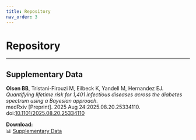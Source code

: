 ```yaml
---
title: Repository
nav_order: 3
---
```


# Repository

___

## Supplementary Data

**Olsen BB**, Tristani-Firouzi M, Eilbeck K, Yandell M, Hernandez EJ.  
_Quantifying lifetime risk for 1,401 infectious diseases across the diabetes spectrum using a Bayesian approach._  
medRxiv [Preprint]. 2025 Aug 24:2025.08.20.25334110.  
doi:[10.1101/2025.08.20.25334110](https://doi.org/10.1101/2025.08.20.25334110)

**Download:**  
📊 [Supplementary Data](assets/files/BBO_supplementary_data_20251028.xlsx)
